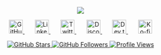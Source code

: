 <p align="center">
  <img src="https://readme-typing-svg.demolab.com?font=Fira+Code&pause=1000&color=f75c7e&center=true&width=700&lines=Hello,+I'm+Unrays;Coding+with+nine+lives;Ctrl+Alt+Purr" />
</p>

<p align="center">
  <a href="https://github.com/unrays">
    <img width="32px" alt="GitHub" title="GitHub" src="https://cdn.simpleicons.org/github/FFA500"/>
  </a>
  &#8287;&#8287;&#8287;&#8287;&#8287;
  <a href="https://www.linkedin.com/in/unrays">
    <img width="32px" alt="LinkedIn" title="LinkedIn" src="https://cdn.simpleicons.org/linkedin/FFA500"/>
  </a>
  &#8287;&#8287;&#8287;&#8287;&#8287;
  <a href="https://twitter.com/unrays">
    <img width="32px" alt="Twitter" title="Twitter" src="https://cdn.simpleicons.org/twitter/FFA500"/>
  </a>
  &#8287;&#8287;&#8287;&#8287;&#8287;
  <a href="https://discord.gg/tonLienDiscord">
    <img width="32px" alt="Discord" title="Discord" src="https://cdn.simpleicons.org/discord/FFA500"/>
  </a>
  &#8287;&#8287;&#8287;&#8287;&#8287;
  <a href="https://dev.to/unrays">
    <img width="32px" alt="Dev.to" title="Dev.to" src="https://cdn.simpleicons.org/devdotto/FFA500"/>
  </a>
  &#8287;&#8287;&#8287;&#8287;&#8287;
  <a href="https://ko-fi.com/unrays">
    <img width="32px" alt="Ko-fi" title="Buy me a coffee" src="https://cdn.simpleicons.org/kofi/FFA500"/>
  </a>
</p>

<!-- Stats badges stylisés -->
<p align="center">
  <a href="https://github.com/unrays?tab=repositories&sort=stargazers">
    <img alt="GitHub Stars" src="https://img.shields.io/github/stars/unrays?color=FFA500&labelColor=1A1A1A&style=for-the-badge&logo=github"/>
  </a>
  <a href="https://github.com/unrays?tab=followers">
    <img alt="GitHub Followers" src="https://img.shields.io/github/followers/unrays?color=FFA500&labelColor=1A1A1A&style=for-the-badge&logo=github"/>
  </a>
  <a href="https://github.com/unrays">
    <img alt="Profile Views" src="https://img.shields.io/badge/Profile_Views-0-FFA500?style=for-the-badge&logo=eye"/>
  </a>
</p>
